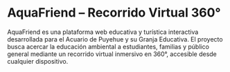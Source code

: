 # AquaFriend – Recorrido Virtual 360°
AquaFriend es una plataforma web educativa y turística interactiva desarrollada para el Acuario de Puyehue y su Granja Educativa.
El proyecto busca acercar la educación ambiental a estudiantes, familias y público general mediante un recorrido virtual inmersivo en 360°, accesible desde cualquier dispositivo.
